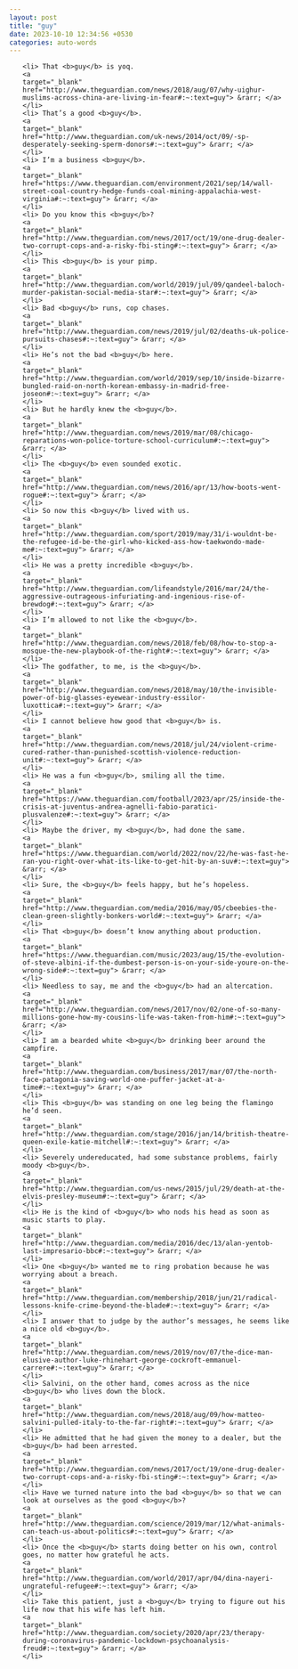 ```yaml
---
layout: post
title: "guy"
date: 2023-10-10 12:34:56 +0530
categories: auto-words
---
```

<ol>

    <li> That <b>guy</b> is yoq.
    <a 
    target="_blank" 
    href="http://www.theguardian.com/news/2018/aug/07/why-uighur-muslims-across-china-are-living-in-fear#:~:text=guy"> &rarr; </a>
    </li>
    <li> That’s a good <b>guy</b>.
    <a 
    target="_blank" 
    href="http://www.theguardian.com/uk-news/2014/oct/09/-sp-desperately-seeking-sperm-donors#:~:text=guy"> &rarr; </a>
    </li>
    <li> I’m a business <b>guy</b>.
    <a 
    target="_blank" 
    href="https://www.theguardian.com/environment/2021/sep/14/wall-street-coal-country-hedge-funds-coal-mining-appalachia-west-virginia#:~:text=guy"> &rarr; </a>
    </li>
    <li> Do you know this <b>guy</b>?
    <a 
    target="_blank" 
    href="http://www.theguardian.com/news/2017/oct/19/one-drug-dealer-two-corrupt-cops-and-a-risky-fbi-sting#:~:text=guy"> &rarr; </a>
    </li>
    <li> This <b>guy</b> is your pimp.
    <a 
    target="_blank" 
    href="http://www.theguardian.com/world/2019/jul/09/qandeel-baloch-murder-pakistan-social-media-star#:~:text=guy"> &rarr; </a>
    </li>
    <li> Bad <b>guy</b> runs, cop chases.
    <a 
    target="_blank" 
    href="http://www.theguardian.com/news/2019/jul/02/deaths-uk-police-pursuits-chases#:~:text=guy"> &rarr; </a>
    </li>
    <li> He’s not the bad <b>guy</b> here.
    <a 
    target="_blank" 
    href="http://www.theguardian.com/world/2019/sep/10/inside-bizarre-bungled-raid-on-north-korean-embassy-in-madrid-free-joseon#:~:text=guy"> &rarr; </a>
    </li>
    <li> But he hardly knew the <b>guy</b>.
    <a 
    target="_blank" 
    href="http://www.theguardian.com/news/2019/mar/08/chicago-reparations-won-police-torture-school-curriculum#:~:text=guy"> &rarr; </a>
    </li>
    <li> The <b>guy</b> even sounded exotic.
    <a 
    target="_blank" 
    href="http://www.theguardian.com/news/2016/apr/13/how-boots-went-rogue#:~:text=guy"> &rarr; </a>
    </li>
    <li> So now this <b>guy</b> lived with us.
    <a 
    target="_blank" 
    href="http://www.theguardian.com/sport/2019/may/31/i-wouldnt-be-the-refugee-id-be-the-girl-who-kicked-ass-how-taekwondo-made-me#:~:text=guy"> &rarr; </a>
    </li>
    <li> He was a pretty incredible <b>guy</b>.
    <a 
    target="_blank" 
    href="http://www.theguardian.com/lifeandstyle/2016/mar/24/the-aggressive-outrageous-infuriating-and-ingenious-rise-of-brewdog#:~:text=guy"> &rarr; </a>
    </li>
    <li> I’m allowed to not like the <b>guy</b>.
    <a 
    target="_blank" 
    href="http://www.theguardian.com/news/2018/feb/08/how-to-stop-a-mosque-the-new-playbook-of-the-right#:~:text=guy"> &rarr; </a>
    </li>
    <li> The godfather, to me, is the <b>guy</b>.
    <a 
    target="_blank" 
    href="http://www.theguardian.com/news/2018/may/10/the-invisible-power-of-big-glasses-eyewear-industry-essilor-luxottica#:~:text=guy"> &rarr; </a>
    </li>
    <li> I cannot believe how good that <b>guy</b> is.
    <a 
    target="_blank" 
    href="http://www.theguardian.com/news/2018/jul/24/violent-crime-cured-rather-than-punished-scottish-violence-reduction-unit#:~:text=guy"> &rarr; </a>
    </li>
    <li> He was a fun <b>guy</b>, smiling all the time.
    <a 
    target="_blank" 
    href="https://www.theguardian.com/football/2023/apr/25/inside-the-crisis-at-juventus-andrea-agnelli-fabio-paratici-plusvalenze#:~:text=guy"> &rarr; </a>
    </li>
    <li> Maybe the driver, my <b>guy</b>, had done the same.
    <a 
    target="_blank" 
    href="https://www.theguardian.com/world/2022/nov/22/he-was-fast-he-ran-you-right-over-what-its-like-to-get-hit-by-an-suv#:~:text=guy"> &rarr; </a>
    </li>
    <li> Sure, the <b>guy</b> feels happy, but he’s hopeless.
    <a 
    target="_blank" 
    href="http://www.theguardian.com/media/2016/may/05/cbeebies-the-clean-green-slightly-bonkers-world#:~:text=guy"> &rarr; </a>
    </li>
    <li> That <b>guy</b> doesn’t know anything about production.
    <a 
    target="_blank" 
    href="https://www.theguardian.com/music/2023/aug/15/the-evolution-of-steve-albini-if-the-dumbest-person-is-on-your-side-youre-on-the-wrong-side#:~:text=guy"> &rarr; </a>
    </li>
    <li> Needless to say, me and the <b>guy</b> had an altercation.
    <a 
    target="_blank" 
    href="http://www.theguardian.com/news/2017/nov/02/one-of-so-many-millions-gone-how-my-cousins-life-was-taken-from-him#:~:text=guy"> &rarr; </a>
    </li>
    <li> I am a bearded white <b>guy</b> drinking beer around the campfire.
    <a 
    target="_blank" 
    href="http://www.theguardian.com/business/2017/mar/07/the-north-face-patagonia-saving-world-one-puffer-jacket-at-a-time#:~:text=guy"> &rarr; </a>
    </li>
    <li> This <b>guy</b> was standing on one leg being the flamingo he’d seen.
    <a 
    target="_blank" 
    href="http://www.theguardian.com/stage/2016/jan/14/british-theatre-queen-exile-katie-mitchell#:~:text=guy"> &rarr; </a>
    </li>
    <li> Severely undereducated, had some substance problems, fairly moody <b>guy</b>.
    <a 
    target="_blank" 
    href="http://www.theguardian.com/us-news/2015/jul/29/death-at-the-elvis-presley-museum#:~:text=guy"> &rarr; </a>
    </li>
    <li> He is the kind of <b>guy</b> who nods his head as soon as music starts to play.
    <a 
    target="_blank" 
    href="http://www.theguardian.com/media/2016/dec/13/alan-yentob-last-impresario-bbc#:~:text=guy"> &rarr; </a>
    </li>
    <li> One <b>guy</b> wanted me to ring probation because he was worrying about a breach.
    <a 
    target="_blank" 
    href="http://www.theguardian.com/membership/2018/jun/21/radical-lessons-knife-crime-beyond-the-blade#:~:text=guy"> &rarr; </a>
    </li>
    <li> I answer that to judge by the author’s messages, he seems like a nice old <b>guy</b>.
    <a 
    target="_blank" 
    href="http://www.theguardian.com/news/2019/nov/07/the-dice-man-elusive-author-luke-rhinehart-george-cockroft-emmanuel-carrere#:~:text=guy"> &rarr; </a>
    </li>
    <li> Salvini, on the other hand, comes across as the nice <b>guy</b> who lives down the block.
    <a 
    target="_blank" 
    href="http://www.theguardian.com/news/2018/aug/09/how-matteo-salvini-pulled-italy-to-the-far-right#:~:text=guy"> &rarr; </a>
    </li>
    <li> He admitted that he had given the money to a dealer, but the <b>guy</b> had been arrested.
    <a 
    target="_blank" 
    href="http://www.theguardian.com/news/2017/oct/19/one-drug-dealer-two-corrupt-cops-and-a-risky-fbi-sting#:~:text=guy"> &rarr; </a>
    </li>
    <li> Have we turned nature into the bad <b>guy</b> so that we can look at ourselves as the good <b>guy</b>?
    <a 
    target="_blank" 
    href="http://www.theguardian.com/science/2019/mar/12/what-animals-can-teach-us-about-politics#:~:text=guy"> &rarr; </a>
    </li>
    <li> Once the <b>guy</b> starts doing better on his own, control goes, no matter how grateful he acts.
    <a 
    target="_blank" 
    href="http://www.theguardian.com/world/2017/apr/04/dina-nayeri-ungrateful-refugee#:~:text=guy"> &rarr; </a>
    </li>
    <li> Take this patient, just a <b>guy</b> trying to figure out his life now that his wife has left him.
    <a 
    target="_blank" 
    href="http://www.theguardian.com/society/2020/apr/23/therapy-during-coronavirus-pandemic-lockdown-psychoanalysis-freud#:~:text=guy"> &rarr; </a>
    </li>